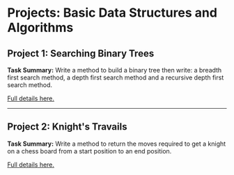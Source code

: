 # Projects: Basic Data Structures and Algorithms

## Project 1: Searching Binary Trees
**Task Summary:** Write a method to build a binary tree then write: a breadth first search method, a depth first search method and a recursive depth first search method.

[Full details here.](http://www.theodinproject.com/ruby-programming/data-structures-and-algorithms?ref=lnav)

___

## Project 2: Knight's Travails
**Task Summary:** Write a method to return the moves required to get a knight on a chess board from a start position to an end position.

[Full details here.](http://www.theodinproject.com/ruby-programming/data-structures-and-algorithms?ref=lnav)
